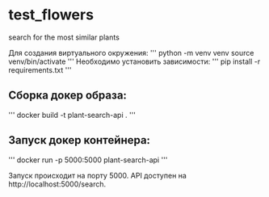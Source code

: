 # test_flowers
search for the most similar plants


Для создания виртуального окружения:
'''
python -m venv venv
source venv/bin/activate
'''
Необходимо установить зависимости:
'''
pip install -r requirements.txt
'''

## Сборка докер образа:
'''
docker build -t plant-search-api .
'''

## Запуск докер контейнера:
'''
docker run -p 5000:5000 plant-search-api
'''

Запуск происходит на порту 5000. API доступен на http://localhost:5000/search.